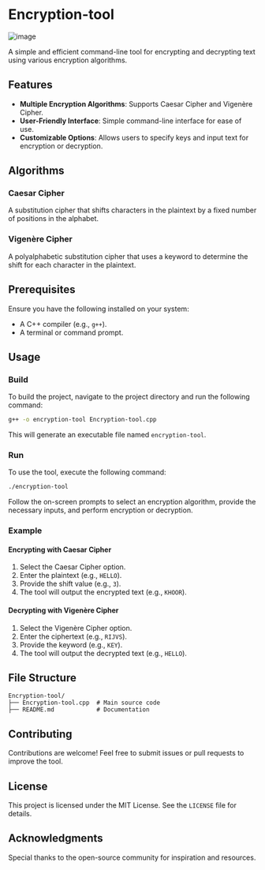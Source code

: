 
# Encryption-tool

   ![image](https://github.com/user-attachments/assets/49d5c9e3-a3ec-4c67-a67a-5eec666db4f0)

A simple and efficient command-line tool for encrypting and decrypting text using various encryption algorithms.
## Features

- **Multiple Encryption Algorithms**: Supports Caesar Cipher and Vigenère Cipher.
- **User-Friendly Interface**: Simple command-line interface for ease of use.
- **Customizable Options**: Allows users to specify keys and input text for encryption or decryption.

## Algorithms

### Caesar Cipher
A substitution cipher that shifts characters in the plaintext by a fixed number of positions in the alphabet.

### Vigenère Cipher
A polyalphabetic substitution cipher that uses a keyword to determine the shift for each character in the plaintext.

## Prerequisites

Ensure you have the following installed on your system:
- A C++ compiler (e.g., `g++`).
- A terminal or command prompt.

## Usage

### Build

To build the project, navigate to the project directory and run the following command:

```bash
g++ -o encryption-tool Encryption-tool.cpp
```

This will generate an executable file named `encryption-tool`.

### Run

To use the tool, execute the following command:

```bash
./encryption-tool
```

Follow the on-screen prompts to select an encryption algorithm, provide the necessary inputs, and perform encryption or decryption.

### Example

#### Encrypting with Caesar Cipher

1. Select the Caesar Cipher option.
2. Enter the plaintext (e.g., `HELLO`).
3. Provide the shift value (e.g., `3`).
4. The tool will output the encrypted text (e.g., `KHOOR`).

#### Decrypting with Vigenère Cipher

1. Select the Vigenère Cipher option.
2. Enter the ciphertext (e.g., `RIJVS`).
3. Provide the keyword (e.g., `KEY`).
4. The tool will output the decrypted text (e.g., `HELLO`).

## File Structure

```
Encryption-tool/
├── Encryption-tool.cpp  # Main source code
├── README.md            # Documentation
```

## Contributing

Contributions are welcome! Feel free to submit issues or pull requests to improve the tool.

## License

This project is licensed under the MIT License. See the `LICENSE` file for details.

## Acknowledgments

Special thanks to the open-source community for inspiration and resources.

